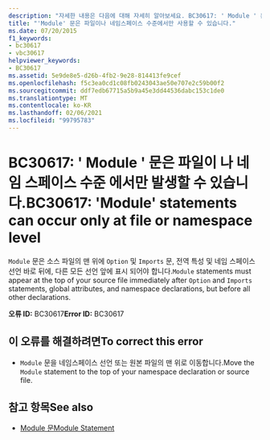 ```yaml
---
description: "자세한 내용은 다음에 대해 자세히 알아보세요. BC30617: ' Module ' 문은 파일이 나 네임 스페이스 수준 에서만 발생할 수 있습니다."
title: "'Module' 문은 파일이나 네임스페이스 수준에서만 사용할 수 있습니다."
ms.date: 07/20/2015
f1_keywords:
- bc30617
- vbc30617
helpviewer_keywords:
- BC30617
ms.assetid: 5e9de8e5-d26b-4fb2-9e28-814413fe9cef
ms.openlocfilehash: f5c3ea0cd1c08fb0243043ae50e707e2c59b00f2
ms.sourcegitcommit: ddf7edb67715a5b9a45e3dd44536dabc153c1de0
ms.translationtype: MT
ms.contentlocale: ko-KR
ms.lasthandoff: 02/06/2021
ms.locfileid: "99795783"
---
```

# <a name="bc30617-module-statements-can-occur-only-at-file-or-namespace-level"></a><span data-ttu-id="71713-103">BC30617: ' Module ' 문은 파일이 나 네임 스페이스 수준 에서만 발생할 수 있습니다.</span><span class="sxs-lookup"><span data-stu-id="71713-103">BC30617: 'Module' statements can occur only at file or namespace level</span></span>

<span data-ttu-id="71713-104">`Module` 문은 소스 파일의 맨 위에 `Option` 및 `Imports` 문, 전역 특성 및 네임 스페이스 선언 바로 뒤에, 다른 모든 선언 앞에 표시 되어야 합니다.</span><span class="sxs-lookup"><span data-stu-id="71713-104">`Module` statements must appear at the top of your source file immediately after `Option` and `Imports` statements, global attributes, and namespace declarations, but before all other declarations.</span></span>

 <span data-ttu-id="71713-105">**오류 ID:** BC30617</span><span class="sxs-lookup"><span data-stu-id="71713-105">**Error ID:** BC30617</span></span>

## <a name="to-correct-this-error"></a><span data-ttu-id="71713-106">이 오류를 해결하려면</span><span class="sxs-lookup"><span data-stu-id="71713-106">To correct this error</span></span>

- <span data-ttu-id="71713-107">`Module` 문을 네임스페이스 선언 또는 원본 파일의 맨 위로 이동합니다.</span><span class="sxs-lookup"><span data-stu-id="71713-107">Move the `Module` statement to the top of your namespace declaration or source file.</span></span>

## <a name="see-also"></a><span data-ttu-id="71713-108">참고 항목</span><span class="sxs-lookup"><span data-stu-id="71713-108">See also</span></span>

- [<span data-ttu-id="71713-109">Module 문</span><span class="sxs-lookup"><span data-stu-id="71713-109">Module Statement</span></span>](../statements/module-statement.md)
